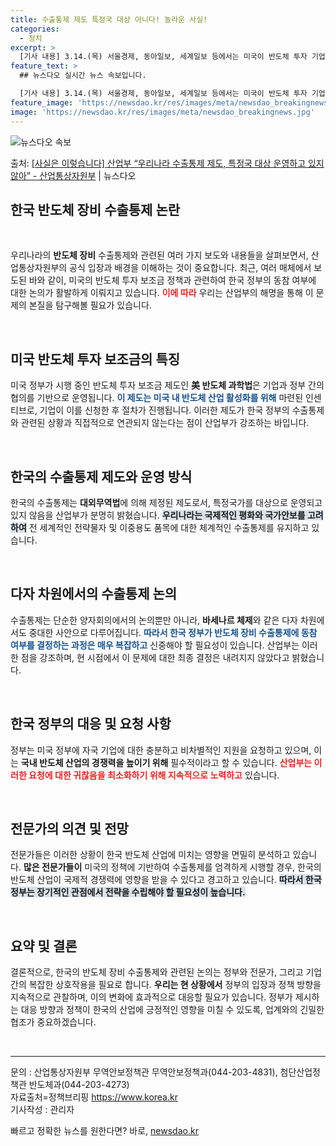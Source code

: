 ```yaml
---
title: 수출통제 제도 특정국 대상 아니다! 놀라운 사실!
categories:
  - 정치
excerpt: >
  [기사 내용] 3.14.(목) 서울경제, 동아일보, 세계일보 등에서는 미국이 반도체 투자 기업에게 보조금을 …
feature_text: >
  ## 뉴스다오 실시간 뉴스 속보입니다.

  [기사 내용] 3.14.(목) 서울경제, 동아일보, 세계일보 등에서는 미국이 반도체 투자 기업에게 보조금을 …
feature_image: 'https://newsdao.kr/res/images/meta/newsdao_breakingnews.jpg'
image: 'https://newsdao.kr/res/images/meta/newsdao_breakingnews.jpg'
---
```


![뉴스다오 속보](https://newsdao.kr/res/images/meta/newsdao_breakingnews.jpg)

<p>출처: <a href="https://newsdao.kr/3359" rel="dofollow">[사실은 이렇습니다] 산업부 “우리나라 수출통제 제도, 특정국 대상 운영하고 있지 않아” - 산업통상자원부</a> | 뉴스다오</p>

<h2 data-ke-size="size26">한국 반도체 장비 수출통제 논란</h2>

<p data-ke-size="size16">&nbsp;</p>

우리나라의 <b>반도체 장비</b> 수출통제와 관련된 여러 가지 보도와 내용들을 살펴보면서, 산업통상자원부의 공식 입장과 배경을 이해하는 것이 중요합니다. 최근, 여러 매체에서 보도된 바와 같이, 미국의 반도체 투자 보조금 정책과 관련하여 한국 정부의 동참 여부에 대한 논의가 활발하게 이뤄지고 있습니다. <b><span style="color: #ee2323;">이에 따라</span></b> 우리는 산업부의 해명을 통해 이 문제의 본질을 탐구해볼 필요가 있습니다.

<p data-ke-size="size16">&nbsp;</p>

<h2 data-ke-size="size26">미국 반도체 투자 보조금의 특징</h2>

미국 정부가 시행 중인 반도체 투자 보조금 제도인 <b>美 반도체 과학법</b>은 기업과 정부 간의 협의를 기반으로 운영됩니다. <b><span style="color: #1a5490;">이 제도는 미국 내 반도체 산업 활성화를 위해</span></b> 마련된 인센티브로, 기업이 이를 신청한 후 절차가 진행됩니다. 이러한 제도가 한국 정부의 수출통제와 관련된 상황과 직접적으로 연관되지 않는다는 점이 산업부가 강조하는 바입니다. 

<p data-ke-size="size16">&nbsp;</p>

<h2 data-ke-size="size26">한국의 수출통제 제도와 운영 방식</h2>

한국의 수출통제는 <b>대외무역법</b>에 의해 제정된 제도로서, 특정국가를 대상으로 운영되고 있지 않음을 산업부가 분명히 밝혔습니다. <b><span style="background-color: #21538527;">우리나라는 국제적인 평화와 국가안보를 고려하여</span></b> 전 세계적인 전략물자 및 이중용도 품목에 대한 체계적인 수출통제를 유지하고 있습니다.

<p data-ke-size="size16">&nbsp;</p>

<h2 data-ke-size="size26">다자 차원에서의 수출통제 논의</h2>

수출통제는 단순한 양자회의에서의 논의뿐만 아니라, <b>바세나르 체제</b>와 같은 다자 차원에서도 중대한 사안으로 다루어집니다. <b><span style="color: #1a5490;">따라서 한국 정부가 반도체 장비 수출통제에 동참 여부를 결정하는 과정은 매우 복잡하고</span></b> 신중해야 할 필요성이 있습니다. 산업부는 이러한 점을 강조하며, 현 시점에서 이 문제에 대한 최종 결정은 내려지지 않았다고 밝혔습니다.

<p data-ke-size="size16">&nbsp;</p>

<h2 data-ke-size="size26">한국 정부의 대응 및 요청 사항</h2>

정부는 미국 정부에 자국 기업에 대한 충분하고 비차별적인 지원을 요청하고 있으며, 이는 <b>국내 반도체 산업의 경쟁력을 높이기 위해</b> 필수적이라고 할 수 있습니다. <b><span style="color: #ee2323;">산업부는 이러한 요청에 대한 귀찮음을 최소화하기 위해 지속적으로 노력하고</span></b> 있습니다.

<p data-ke-size="size16">&nbsp;</p>

<h2 data-ke-size="size26">전문가의 의견 및 전망</h2>

전문가들은 이러한 상황이 한국 반도체 산업에 미치는 영향을 면밀히 분석하고 있습니다. <b>많은 전문가들이</b> 미국의 정책에 기반하여 수출통제를 엄격하게 시행할 경우, 한국의 반도체 산업이 국제적 경쟁력에 영향을 받을 수 있다고 경고하고 있습니다. <b><span style="background-color: #21538527;">따라서 한국 정부는 장기적인 관점에서 전략을 수립해야 할 필요성이 높습니다.</span></b>

<p data-ke-size="size16">&nbsp;</p>

<h2 data-ke-size="size26">요약 및 결론</h2>

결론적으로, 한국의 반도체 장비 수출통제와 관련된 논의는 정부와 전문가, 그리고 기업 간의 복잡한 상호작용을 필요로 합니다. <b>우리는 현 상황에서</b> 정부의 입장과 정책 방향을 지속적으로 관찰하며, 이의 변화에 효과적으로 대응할 필요가 있습니다. 정부가 제시하는 대응 방향과 정책이 한국의 산업에 긍정적인 영향을 미칠 수 있도록, 업계와의 긴밀한 협조가 중요하겠습니다. 

<p data-ke-size="size16">&nbsp;</p>

<hr/>

<p data-ke-size="size16">

문의 : 산업통상자원부 무역안보정책관 무역안보정책과(044-203-4831), 첨단산업정책관 반도체과(044-203-4273)<br/>
자료출처=정책브리핑 https://www.korea.kr<br/>
기사작성 : 관리자

</p> 

빠르고 정확한 뉴스를 원한다면? 바로, <a href="https://newsdao.kr" rel="dofollow">newsdao.kr</a>


